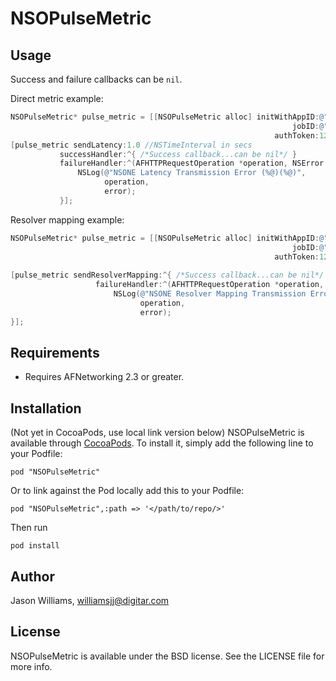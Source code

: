 # NSOPulseMetric


## Usage

Success and failure callbacks can be `nil`.

Direct metric example:

```Objective-C
NSOPulseMetric* pulse_metric = [[NSOPulseMetric alloc] initWithAppID:@"nmkj234"
                                                               jobID:@"def456"
                                                           authToken:1234567890];
[pulse_metric sendLatency:1.0 //NSTimeInterval in secs
           successHandler:^{ /*Success callback...can be nil*/ }
           failureHandler:^(AFHTTPRequestOperation *operation, NSError *error) {
               NSLog(@"NSONE Latency Transmission Error (%@)(%@)",
                     operation,
                     error);
           }];
```

Resolver mapping example:
```Objective-C
NSOPulseMetric* pulse_metric = [[NSOPulseMetric alloc] initWithAppID:@"zxs123"
                                                               jobID:@"abc123"
                                                           authToken:1234567890];
    
[pulse_metric sendResolverMapping:^{ /*Success callback...can be nil*/ }
                   failureHandler:^(AFHTTPRequestOperation *operation, NSError *error) {
                       NSLog(@"NSONE Resolver Mapping Transmission Error (%@)(%@)",
                             operation,
                             error);
}];
```
	

## Requirements

* Requires AFNetworking 2.3 or greater.

## Installation

(Not yet in CocoaPods, use local link version below) NSOPulseMetric is available through [CocoaPods](http://cocoapods.org). To install
it, simply add the following line to your Podfile:

    pod "NSOPulseMetric"
	
Or to link against the Pod locally add this to your Podfile:

	pod "NSOPulseMetric",:path => '</path/to/repo/>'
	
Then run 

	pod install

## Author

Jason Williams, williamsjj@digitar.com

## License

NSOPulseMetric is available under the BSD license. See the LICENSE file for more info.

